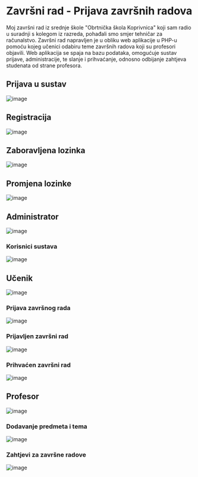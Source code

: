 # Završni rad - Prijava završnih radova
Moj završni rad iz srednje škole "Obrtnička škola Koprivnica" koji sam radio u suradnji s kolegom iz razreda, pohađali smo smjer tehničar za računalstvo.
Završni rad napravljen je u obliku web aplikacije u PHP-u pomoću kojeg učenici odabiru teme završnih radova koji su profesori objavili. Web aplikacija se spaja na bazu podataka, omogućuje sustav prijave, administracije, te slanje i prihvaćanje, odnosno odbijanje zahtjeva studenata od strane profesora.

## Prijava u sustav
![image](https://user-images.githubusercontent.com/58932524/236181589-abe4b3f6-95eb-409e-96e0-e330b0cc235e.png)

## Registracija
![image](https://user-images.githubusercontent.com/58932524/236181731-b55c3aba-189f-4d9b-bff0-7876707b3a97.png)

## Zaboravljena lozinka
![image](https://user-images.githubusercontent.com/58932524/236181832-22572c1d-0a66-441a-9113-9815573a4c97.png)

## Promjena lozinke
![image](https://user-images.githubusercontent.com/58932524/236184209-78430536-c931-44c9-8a68-6bf0c3cd2840.png)


## Administrator
![image](https://user-images.githubusercontent.com/58932524/236182489-c41cbc1e-f7bc-4f8b-9283-ba0c968b256a.png)
### Korisnici sustava
![image](https://user-images.githubusercontent.com/58932524/236182747-598625c8-7118-4318-a5db-31eb732f20b5.png)

## Učenik
![image](https://user-images.githubusercontent.com/58932524/236183120-9c32fb6b-6e33-4624-a450-54f134b1e625.png)
### Prijava završnog rada
![image](https://user-images.githubusercontent.com/58932524/236183338-c1ffb8fb-964f-4e7d-bc08-7a5bdbd3a4e0.png)
### Prijavljen završni rad
![image](https://user-images.githubusercontent.com/58932524/236184786-6694bb16-e776-4c71-9bf6-fb3cbcee8f6a.png)
### Prihvaćen završni rad
![image](https://user-images.githubusercontent.com/58932524/236184537-04a24943-58cb-4239-bf2d-0700781e7774.png)

## Profesor
![image](https://user-images.githubusercontent.com/58932524/236183793-00150cad-9283-4570-8370-062470f1d0b5.png)
### Dodavanje predmeta i tema
![image](https://user-images.githubusercontent.com/58932524/236183884-927ea40d-ebc3-4e9e-9048-da9b9d7c9ec1.png)
### Zahtjevi za završne radove
![image](https://user-images.githubusercontent.com/58932524/236184040-90f5da46-1fda-4205-951f-8ed6c07ff0db.png)
